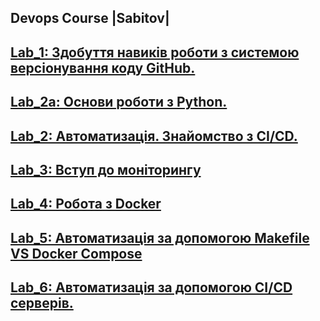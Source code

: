 ## Devops Course |Sabitov|
## [Lab_1: Здобуття навиків роботи з системою версіонування коду GitHub.](https://github.com/FloxNkx/devopsCourse.LP./tree/main/lab_1) 
## [Lab_2a: Основи роботи з Python.](https://github.com/FloxNkx/devopsCourse.LP./tree/main/lab_2a)
## [Lab_2: Автоматизація. Знайомство з CI/CD.](https://github.com/FloxNkx/devopsCourse.LP./tree/main/lab_2)
## [Lab_3: Вступ до моніторингу](https://github.com/FloxNkx/devopsCourse.LP./tree/main/lab_3)
## [Lab_4: Робота з Docker](https://github.com/FloxNkx/devopsCourse.LP./tree/main/lab_4)
## [Lab_5: Автоматизація за допомогою Makefile VS Docker Compose](https://github.com/FloxNkx/devopsCourse.LP./tree/main/lab_5)
## [Lab_6: Автоматизація за допомогою CI/CD серверів.](https://github.com/FloxNkx/devopsCourse.LP./tree/main/lab_6)
